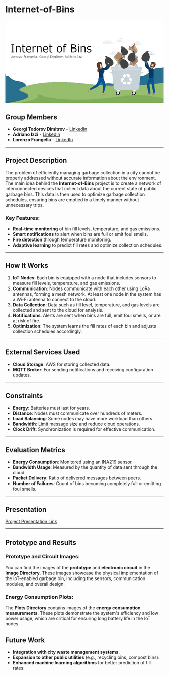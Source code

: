 # Internet-of-Bins

![Internet-of-Bins Introduction Image](images/presentation.jpg)  


## Group Members

- **Georgi Todorov Dimitrov** - [LinkedIn](https://www.linkedin.com/in/georgi-dimitrov-66859621b)
- **Adriano Izzi** - [LinkedIn](https://www.linkedin.com/in/adriano-izzi-b67848303?utm_source=share&utm_campaign=share_via&utm_content=profile&utm_medium=android_app)
- **Lorenzo Frangella** - [LinkedIn](https://www.linkedin.com/in/lorenzo-frangella-3492b123b)

---

## Project Description

The problem of efficiently managing garbage collection in a city cannot be properly addressed without accurate information about the environment. The main idea behind the **Internet-of-Bins** project is to create a network of interconnected devices that collect data about the current state of public garbage bins. This data is then used to optimize garbage collection schedules, ensuring bins are emptied in a timely manner without unnecessary trips.

### Key Features:

- **Real-time monitoring** of bin fill levels, temperature, and gas emissions.
- **Smart notifications** to alert when bins are full or emit foul smells.
- **Fire detection** through temperature monitoring.
- **Adaptive learning** to predict fill rates and optimize collection schedules.

---

## How It Works

1. **IoT Nodes**: Each bin is equipped with a node that includes sensors to measure fill levels, temperature, and gas emissions.
2. **Communication**: Nodes communicate with each other using LoRa antennas, forming a mesh network. At least one node in the system has a Wi-Fi antenna to connect to the cloud.
3. **Data Collection**: Data such as fill level, temperature, and gas levels are collected and sent to the cloud for analysis.
4. **Notifications**: Alerts are sent when bins are full, emit foul smells, or are at risk of fire.
5. **Optimization**: The system learns the fill rates of each bin and adjusts collection schedules accordingly.

---

## External Services Used

- **Cloud Storage**: AWS for storing collected data.
- **MQTT Broker**: For sending notifications and receiving configuration updates.

---

## Constraints

- **Energy**: Batteries must last for years.
- **Distance**: Nodes must communicate over hundreds of meters.
- **Load Balancing**: Some nodes may have more workload than others.
- **Bandwidth**: Limit message size and reduce cloud operations.
- **Clock Drift**: Synchronization is required for effective communication.

---

## Evaluation Metrics

- **Energy Consumption**: Monitored using an INA219 sensor.
- **Bandwidth Usage**: Measured by the quantity of data sent through the cloud.
- **Packet Delivery**: Ratio of delivered messages between peers.
- **Number of Failures**: Count of bins becoming completely full or emitting foul smells.

---

## Presentation

[Project Presentation Link](https://docs.google.com/file/d/1pONCwGM1phE4SlMqMEI0D48bGyRs6bVL/edit?usp=docslist_api&filetype=mspresentation)

---

## Prototype and Results

### Prototype and Circuit Images:
You can find the images of the **prototype** and **electronic circuit** in the **Image Directory**. These images showcase the physical implementation of the IoT-enabled garbage bin, including the sensors, communication modules, and overall design.

### Energy Consumption Plots:
The **Plots Directory** contains images of the **energy consumption measurements**. These plots demonstrate the system's efficiency and low power usage, which are critical for ensuring long battery life in the IoT nodes.

## Future Work

- **Integration with city waste management systems**.
- **Expansion to other public utilities** (e.g., recycling bins, compost bins).
- **Enhanced machine learning algorithms** for better prediction of fill rates.
